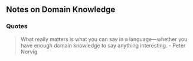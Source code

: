 
## Notes on Domain Knowledge

### Quotes

> What really matters is what you can say in a language—whether you have enough domain knowledge to say anything interesting. - Peter Norvig
